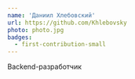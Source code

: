 ```yaml
---
name: 'Даниил Хлебовский'
url: https://github.com/Khlebovsky
photo: photo.jpg
badges:
  - first-contribution-small
---
```


Backend-разработчик
